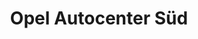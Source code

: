 ---
title: "Opel Autocenter Süd"
url: /freiburg-im-breisgau/opel-autocenter-sued/
shop: Autohaus
---